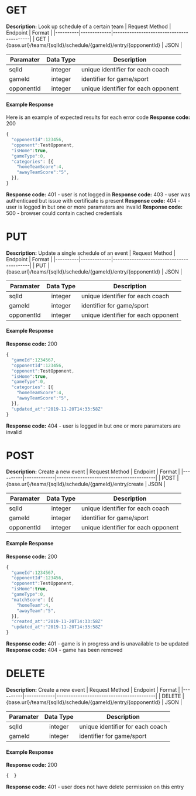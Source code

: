 # GET
**Description:** Look up schedule of a certain team
| Request Method |      Endpoint |  Format |
|----------|-------------|------------------------------------------|
| GET |  {base.url}/teams/{sqlId}/schedule/{gameId}/entry/{opponentId} | JSON |

| Paramater   |      Data Type      | Description |
|----------|:-------------:|--------------|
| sqlId |  integer | unique identifier for each coach |
| gameId |  integer | identifier for game/sport  |
| opponentId |  integer | unique identifier for each opponent|
#### Example Response
Here is an example of expected results for each error code
**Response code:** 200
```javascript
{
  "opponentId":123456,
  "opponent":TestOpponent,
  "isHome":true,
  "gameType":0,
  "categories": [{
    "homeTeamScore":4,
    "awayTeamScore":"5",
  }],
}
```
**Response code:** 401 - user is not logged in
**Response code:** 403 - user was authenticaed but issue with certificate is present
**Response code:** 404 - user is logged in but one or more paramaters are invalid
**Response code:** 500 - browser could contain cached credentials

# PUT
**Description:** Update a single schedule of an event
| Request Method |      Endpoint |  Format |
|----------|-------------|------------------------------------------|
| PUT |  {base.url}/teams/{sqlId}/schedule/{gameId}/entry/{opponentId} | JSON |

| Paramater   |      Data Type      | Description |
|----------|:-------------:|--------------|
| sqlId |  integer | unique identifier for each coach |
| gameId |  integer | identifier for game/sport  |
| opponentId |  integer | unique identifier for each opponent|
#### Example Response
**Response code:** 200
```javascript
{
  "gameId":1234567,
  "opponentId":123456,
  "opponent":TestOpponent,
  "isHome":true,
  "gameType":0,
  "categories": [{
    "homeTeamScore":4,
    "awayTeamScore":"5",
  }],
  "updated_at":"2019-11-20T14:33:58Z"
}
```
**Response code:** 404 - user is logged in but one or more paramaters are invalid

# POST
**Description:** Create a new event
| Request Method |      Endpoint |  Format |
|----------|-------------|------------------------------------------|
| POST |  {base.url}/teams/{sqlId}/schedule/{gameId}/entry/create | JSON |

| Paramater   |      Data Type      | Description |
|----------|:-------------:|--------------|
| sqlId |  integer | unique identifier for each coach |
| gameId |  integer | identifier for game/sport  |
| opponentId |  integer | unique identifier for each opponent|
#### Example Response
**Response code:** 200
```javascript
{
  "gameId":1234567,
  "opponentId":123456,
  "opponent":TestOpponent,
  "isHome":true,
  "gameType":0,
  "matchScore": [{
    "homeTeam":4,
    "awayTeam":"5",
  }],
  "created_at":"2019-11-20T14:33:58Z"
  "updated_at":"2019-11-20T14:33:58Z"
}
```
**Response code:** 401 - game is in progress and is unavailable to be updated
**Response code:** 404 - game has been removed

# DELETE
**Description:** Create a new event
| Request Method |      Endpoint |  Format |
|----------|-------------|------------------------------------------|
| DELETE |  {base.url}/teams/{sqlId}/schedule/{gameId}/entry/{opponentId} | JSON |

| Paramater   |      Data Type      | Description |
|----------|:-------------:|--------------|
| sqlId |  integer | unique identifier for each coach |
| gameId |  integer | identifier for game/sport  |
#### Example Response
**Response code:** 200
```javascript
{  }
```
**Response code:** 401 - user does not have delete permission on this entry
